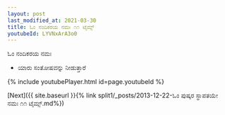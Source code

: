 ```yaml
---
layout: post
last_modified_at: 2021-03-30
title: ಓಂ ನಂದಿಕರಯ ನಮಃ ೧೧ ಟೈಮ್ಸ್
youtubeId: LYVNxArA3o0
---
```

 
 
 ಓಂ ನಂದಿಕರಯ ನಮಃ  
 
 -  ಯಾರು ಸಂತೋಷವನ್ನು ನೀಡುತ್ತಾರೆ 
 
  
 
  
 
 
 
 
 
 


{% include youtubePlayer.html id=page.youtubeId %}
 
[Next]({{ site.baseurl }}{% link  split1/_posts/2013-12-22-ಓಂ ಪುಷ್ಕರ ಸ್ಥಾಪತಯೇ ನಮಃ ೧೧ ಟೈಮ್ಸ್.md%})
 
